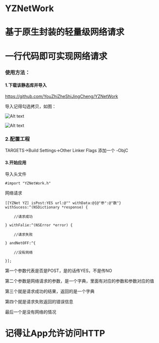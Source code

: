 
# YZNetWork     
 
# 基于原生封装的轻量级网络请求      

# 一行代码即可实现网络请求        

### 使用方法：     

#### 1.下载该静态库并导入      

<https://github.com/YouZhiZheShiJingCheng/YZNetWork>

导入记得勾选拷贝，如图：

![Alt text](http://118.24.89.63:8080/1.png)

![Alt text](http://118.24.89.63:8080/6.png)

### 2.配置工程      

TARGETS->Build Settings->Other Linker Flags 添加一个  -ObjC

#### 3.开始应用         

导入头文件

	#import "YZNetWork.h"

网络请求

	[[YZNet YZ] isPost:YES url:@"" withData:@{@"参":@"数"} withSucess:^(NSDictionary *response) {
        
        //请求成功
        
    } withFalie:^(NSError *error) {
        
        //请求失败
        
    } andNetOFF:^{
        
        //没有网络
        
    }];
    
第一个参数代表是否是POST，是的话传YES，不是传NO

第二个参数是网络请求的参数，是一个字典，里面有对应的参数和参数对应的值

第三个就是请求成功的结果，返回的是一个字典

第四个就是请求失败返回的错误信息

最后一个是没有网络的情况


# 记得让App允许访问HTTP

